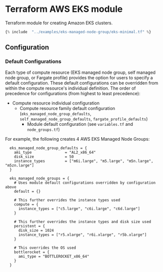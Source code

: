 # Terraform AWS EKS module

Terraform module for creating Amazon EKS clusters.

```terraform
{% include  "../examples/eks-managed-node-group/eks-minimal.tf" %}
```

## Configuration

### Default Configurations

Each type of compute resource (EKS managed node group, self managed node group, or Fargate profile) provides the option for users to specify a default configuration. These default configurations can be overridden from within the compute resource's individual definition. The order of precedence for configurations (from highest to least precedence):

- Compute resource individual configuration
  - Compute resource family default configuration (`eks_managed_node_group_defaults`, `self_managed_node_group_defaults`, `fargate_profile_defaults`)
    - Module default configuration (see `variables.tf` and `node_groups.tf`)

For example, the following creates 4 AWS EKS Managed Node Groups:

```hcl
  eks_managed_node_group_defaults = {
    ami_type               = "AL2_x86_64"
    disk_size              = 50
    instance_types         = ["m6i.large", "m5.large", "m5n.large", "m5zn.large"]
  }

  eks_managed_node_groups = {
    # Uses module default configurations overridden by configuration above
    default = {}

    # This further overrides the instance types used
    compute = {
      instance_types = ["c5.large", "c6i.large", "c6d.large"]
    }

    # This further overrides the instance types and disk size used
    persistent = {
      disk_size = 1024
      instance_types = ["r5.xlarge", "r6i.xlarge", "r5b.xlarge"]
    }

    # This overrides the OS used
    bottlerocket = {
      ami_type = "BOTTLEROCKET_x86_64"
    }
  }
```
